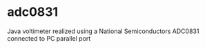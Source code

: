 adc0831
=======

Java voltimeter realized using a National Semiconductors ADC0831 connected to PC parallel port

